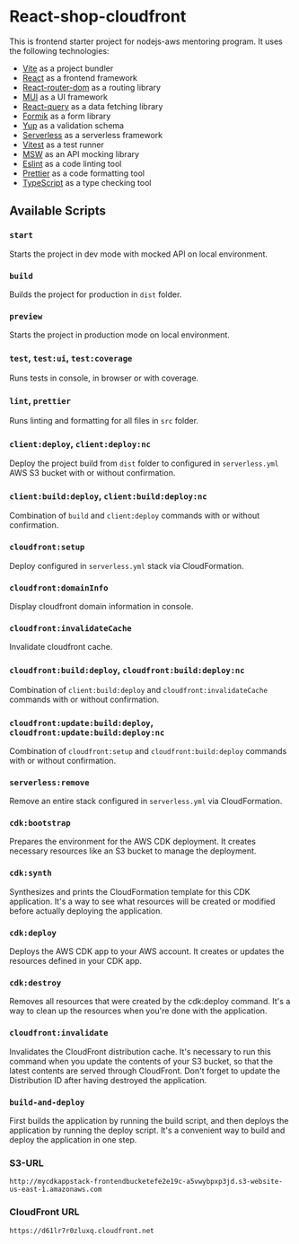 # React-shop-cloudfront

This is frontend starter project for nodejs-aws mentoring program. It uses the following technologies:

- [Vite](https://vitejs.dev/) as a project bundler
- [React](https://beta.reactjs.org/) as a frontend framework
- [React-router-dom](https://reactrouterdotcom.fly.dev/) as a routing library
- [MUI](https://mui.com/) as a UI framework
- [React-query](https://react-query-v3.tanstack.com/) as a data fetching library
- [Formik](https://formik.org/) as a form library
- [Yup](https://github.com/jquense/yup) as a validation schema
- [Serverless](https://serverless.com/) as a serverless framework
- [Vitest](https://vitest.dev/) as a test runner
- [MSW](https://mswjs.io/) as an API mocking library
- [Eslint](https://eslint.org/) as a code linting tool
- [Prettier](https://prettier.io/) as a code formatting tool
- [TypeScript](https://www.typescriptlang.org/) as a type checking tool

## Available Scripts

### `start`

Starts the project in dev mode with mocked API on local environment.

### `build`

Builds the project for production in `dist` folder.

### `preview`

Starts the project in production mode on local environment.

### `test`, `test:ui`, `test:coverage`

Runs tests in console, in browser or with coverage.

### `lint`, `prettier`

Runs linting and formatting for all files in `src` folder.

### `client:deploy`, `client:deploy:nc`

Deploy the project build from `dist` folder to configured in `serverless.yml` AWS S3 bucket with or without confirmation.

### `client:build:deploy`, `client:build:deploy:nc`

Combination of `build` and `client:deploy` commands with or without confirmation.

### `cloudfront:setup`

Deploy configured in `serverless.yml` stack via CloudFormation.

### `cloudfront:domainInfo`

Display cloudfront domain information in console.

### `cloudfront:invalidateCache`

Invalidate cloudfront cache.

### `cloudfront:build:deploy`, `cloudfront:build:deploy:nc`

Combination of `client:build:deploy` and `cloudfront:invalidateCache` commands with or without confirmation.

### `cloudfront:update:build:deploy`, `cloudfront:update:build:deploy:nc`

Combination of `cloudfront:setup` and `cloudfront:build:deploy` commands with or without confirmation.

### `serverless:remove`

Remove an entire stack configured in `serverless.yml` via CloudFormation.

### `cdk:bootstrap`

Prepares the environment for the AWS CDK deployment. It creates necessary resources like an S3 bucket to manage the deployment.

### `cdk:synth`

Synthesizes and prints the CloudFormation template for this CDK application. It's a way to see what resources will be created or modified before actually deploying the application.

### `cdk:deploy`

Deploys the AWS CDK app to your AWS account. It creates or updates the resources defined in your CDK app.

### `cdk:destroy`

Removes all resources that were created by the cdk:deploy command. It's a way to clean up the resources when you're done with the application.

### `cloudfront:invalidate`

Invalidates the CloudFront distribution cache. It's necessary to run this command when you update the contents of your S3 bucket, so that the latest contents are served through CloudFront. Don't forget to update the Distribution ID after having destroyed the application.

### `build-and-deploy`

First builds the application by running the build script, and then deploys the application by running the deploy script. It's a convenient way to build and deploy the application in one step.

### S3-URL

`http://mycdkappstack-frontendbucketefe2e19c-a5vwybpxp3jd.s3-website-us-east-1.amazonaws.com`

### CloudFront URL

`https://d61lr7r0zluxq.cloudfront.net`
